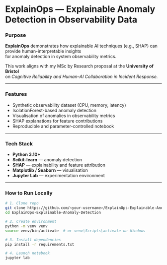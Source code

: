 # ExplainOps — Explainable Anomaly Detection in Observability Data

### Purpose
**ExplainOps** demonstrates how explainable AI techniques (e.g., SHAP) can provide human-interpretable insights  
for anomaly detection in system observability metrics.

This work aligns with my MSc by Research proposal at the **University of Bristol**  
on *Cognitive Reliability and Human–AI Collaboration in Incident Response.*

---

### Features
- Synthetic observability dataset (CPU, memory, latency)
- IsolationForest-based anomaly detection
- Visualisation of anomalies in observability metrics
- SHAP explanations for feature contributions
- Reproducible and parameter-controlled notebook

---

### Tech Stack
- **Python 3.10+**  
- **Scikit-learn** — anomaly detection  
- **SHAP** — explainability and feature attribution  
- **Matplotlib / Seaborn** — visualisation  
- **Jupyter Lab** — experimentation environment  

---

### How to Run Locally

```bash
# 1. Clone repo
git clone https://github.com/<your-username>/ExplainOps-Explainable-Anomaly-Detection.git
cd ExplainOps-Explainable-Anomaly-Detection

# 2. Create environment
python -m venv venv
source venv/bin/activate  # or venv\Scripts\activate on Windows

# 3. Install dependencies
pip install -r requirements.txt

# 4. Launch notebook
jupyter lab

